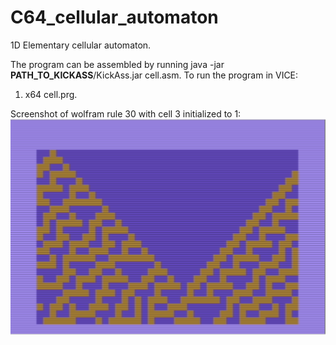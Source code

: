 # C64_cellular_automaton

1D Elementary cellular automaton.

The program can be assembled by running java -jar **PATH_TO_KICKASS**/KickAss.jar cell.asm.
To run the program in VICE:
1. x64 cell.prg.

Screenshot of wolfram rule 30 with cell 3 initialized to 1:
![rule30](/cell.png)
